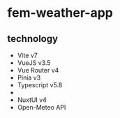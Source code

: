 # fem-weather-app

## technology

- Vite v7
- VueJS v3.5
- Vue Router v4
- Pinia v3
- Typescript v5.8
- 
- NuxtUI v4
- Open-Meteo API
